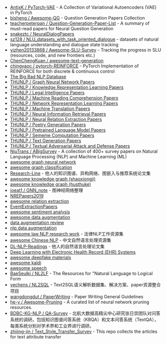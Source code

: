 - [AntixK / PyTorch-VAE](https://github.com/AntixK/PyTorch-VAE) - A Collection of Variational Autoencoders (VAE) in PyTorch
- [bisheng / Awesome-QG](https://github.com/bisheng/Awesome-QG) - Question Generation Papers Collection
- [teacherpeterpan / Question-Generation-Paper-List](https://github.com/teacherpeterpan/Question-Generation-Paper-List) - A summary of must-read papers for Neural Question Generation
- [snakeztc / NeuralDialogPapers](https://github.com/snakeztc/NeuralDialogPapers)
- [sz128 / NLU_datasets_with_task_oriented_dialogue](https://github.com/sz128/NLU_datasets_with_task_oriented_dialogue) - datasets of natural language understanding and dialogue state tracking
- [yizhen20133868 / Awesome-SLU-Survey](https://github.com/yizhen20133868/Awesome-SLU-Survey) - Tracking the progress in SLU (resources, code, and new frontiers etc.)
- [ChenChengKuan / awesome-text-generation](https://github.com/ChenChengKuan/awesome-text-generation)
- [chingyaoc / pytorch-REINFORCE](https://github.com/chingyaoc/pytorch-REINFORCE) - PyTorch Implementation of REINFORCE for both discrete & continuous control
- [The Big Bad NLP Database](https://datasets.quantumstat.com/)
- [THUNLP / Graph Neural Network Papers](https://github.com/thunlp/GNNPapers)
- [THUNLP / Knowledge Representation Learning Papers](https://github.com/thunlp/KRLPapers)
- [THUNLP / Legal Intelligence Papers](https://github.com/thunlp/LegalPapers)
- [THUNLP / Machine Reading Comprehension Papers](https://github.com/thunlp/RCPapers)
- [THUNLP / Network Representation Learning Papers](https://github.com/thunlp/NRLPapers)
- [THUNLP / Machine Translation Papers](https://github.com/THUNLP-MT/MT-Reading-List)
- [THUNLP / Neural Information Retrieval Papers](https://github.com/thunlp/NeuIRPapers)
- [THUNLP / Neural Relation Extraction Papers](https://github.com/thunlp/NREPapers)
- [THUNLP / Poetry Generation Papers](https://github.com/THUNLP-AIPoet/PaperList)
- [THUNLP / Pretrained Language Model Papers](https://github.com/thunlp/PLMpapers)
- [THUNLP / Sememe Computation Papers](https://github.com/thunlp/SCPapers)
- [THUNLP / Text Generation Papers](https://github.com/THUNLP-MT/TG-Reading-List)
- [THUNLP / Textual Adversarial Attack and Defense Papers](https://github.com/thunlp/TAADpapers)
- [NiuTrans / ABigSurvey](https://github.com/NiuTrans/ABigSurvey) - A collection of 400+ survey papers on Natural Language Processing (NLP) and Machine Learning (ML)
- [awesome graph neural network](https://github.com/nnzhan/Awesome-Graph-Neural-Networks)
- [awesome graph classification](https://github.com/benedekrozemberczki/awesome-graph-classification)
- [Research-Line](https://github.com/ConanCui/Research-Line) - 他人的知识图谱、异构网络、图嵌入与推荐系统论文集
- [awesome knowledge graph (shaoxiongji)](https://github.com/shaoxiongji/awesome-knowledge-graph)
- [awesome knowledge graph (husthuke)](https://github.com/husthuke/awesome-knowledge-graph)
- [joeat1 / GNN_note](https://github.com/joeat1/GNN_note) - 图神经网络整理
- [NREPapers2019](https://github.com/WindChimeRan/NREPapers2019)
- [awesome relation extraction](https://github.com/roomylee/awesome-relation-extraction)
- [EventExtractionPapers](https://github.com/BaptisteBlouin/EventExtractionPapers)
- [awesome sentiment analysis](https://github.com/laugustyniak/awesome-sentiment-analysis#papers)
- [awesome data augmentation](https://github.com/CrazyVertigo/awesome-data-augmentation)
- [data augmentation review](https://github.com/AgaMiko/data-augmentation-review)
- [nlp data augmentation](https://github.com/quincyliang/nlp-data-augmentation)
- [awesome law NLP research work](https://github.com/bamtercelboo/Awesome-Law-NLP-Research-Work) - 法律NLP工作资源集
- [awesome Chinese NLP](https://github.com/crownpku/Awesome-Chinese-NLP) - 中文自然语言处理资源集
- [DL-NLP-Readings](https//github.com/IsaacChanghau/DL-NLP-Readings) - 他人的自然语言处理论文集
- [Deep Learning with Electronic Health Record (EHR) Systems](https://practicalai.me/blog/deep-learning-with-ehr-systems)
- [awesome deepfake materials](https://github.com/datamllab/awesome-deepfakes-materials)
- [awesome kaldi](https://github.com/YoavRamon/awesome-kaldi)
- [awesome speech](https://github.com/mxer/awesome-speech)
- [BaeSeulki / NL2LF](https://github.com/BaeSeulki/NL2LF) - The Resources for "Natural Language to Logical Form
- [yechens / NL2SQL](https://github.com/yechens/NL2SQL) - Text2SQL语义解析数据集、解决方案、paper资源整合项目
- [wangdongdut / PaperWriting](https://github.com/wangdongdut/PaperWriting) - Paper Writing General Guidelines
- [he-y / Awesome-Pruning](https://github.com/he-y/Awesome-Pruning) - A curated list of neural network pruning resources.
- [BDBC-KG-NLP / QA-Survey](https://github.com/BDBC-KG-NLP/QA-Survey) - 北航大数据高精尖中心研究张日崇团队对问答系统的调研。包括知识图谱问答系统（KBQA）和文本问答系统（TextQA），每类系统分别对学术界和工业界进行调研。
- [zhijing-jin / Text_Style_Transfer_Survey](https://github.com/zhijing-jin/Text_Style_Transfer_Survey) - This repo collects the articles for text attribute transfer
